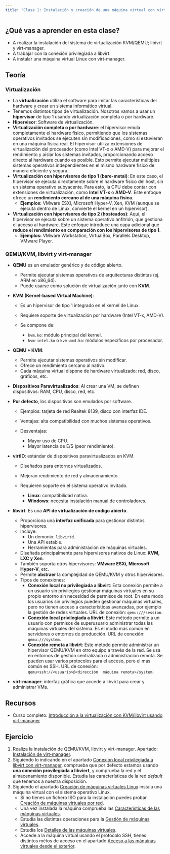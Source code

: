 ```yaml
---
title: "Clase 1: Instalación y creación de una máquina virtual con virt-manager"
---
```


## ¿Qué vas a aprender en esta clase?

* A realizar la instalación del sistema de virtualización KVM/QEMU; libivrt y virt-manager.
* A trabajar con la conexión privilegiada a libvirt.
* A instalar una máquina virtual Linux con virt-manager.

## Teoría

### Virtualización

*  La **virtualización** utiliza el software para imitar las características del hardware y crear un sistema informático virtual.
* Tenemos distintos tipos de virtualización. Nosotros vamos a usar un **hipervisor** de tipo 1 usando virtualización completa o por hardware.
* **Hipervisor**: Software de virtualización.
* **Virtualización completa o por hardware**: el hipervisor emula completamente el hardware físico, permitiendo que los sistemas operativos invitados se ejecuten sin modificaciones, como si estuvieran en una máquina física real. El hipervisor utiliza extensiones de virtualización del procesador (como Intel VT-x o AMD-V) para mejorar el rendimiento y aislar los sistemas invitados, proporcionando acceso directo al hardware cuando es posible. Esto permite ejecutar múltiples sistemas operativos independientes en el mismo hardware físico de manera eficiente y segura.
* **Virtualización con hipervisores de tipo 1 (bare-metal)**: En este caso, el hipervisor se ejecuta directamente sobre el hardware físico del host, sin un sistema operativo subyacente. Para esto, la CPU debe contar con extensiones de virtualización, como **Intel VT-x** o **AMD-V**. Este enfoque ofrece un **rendimiento cercano al de una máquina física**.  
    * **Ejemplos:** VMware ESXi, Microsoft Hyper-V, Xen, KVM (aunque se ejecuta dentro de Linux, convierte el kernel en un hipervisor).  
* **Virtualización con hipervisores de tipo 2 (hosteados)**: Aquí, el hipervisor se ejecuta sobre un sistema operativo anfitrión, que gestiona el acceso al hardware. Este enfoque introduce una capa adicional que **reduce el rendimiento en comparación con los hipervisores de tipo 1**.  
    * **Ejemplos:** VMware Workstation, VirtualBox, Parallels Desktop, VMware Player.

### QEMU/KVM, libvirt y virt-manager

* **QEMU** es un emulador genérico y de código abierto.

  * Permite ejecutar sistemas operativos de arquitecturas distintas (ej. ARM en x86\_64).
  * Puede usarse como solución de virtualización junto con **KVM**.
* **KVM (Kernel-based Virtual Machine)**:

  * Es un hipervisor de tipo 1 integrado en el kernel de Linux.
  * Requiere soporte de virtualización por hardware (Intel VT-x, AMD-V).
  * Se compone de:

    * `kvm.ko`: módulo principal del kernel.
    * `kvm-intel.ko` o `kvm-amd.ko`: módulos específicos por procesador.
* **QEMU + KVM**:

  * Permite ejecutar sistemas operativos sin modificar.
  * Ofrece un rendimiento cercano al nativo.
  * Cada máquina virtual dispone de hardware virtualizado: red, disco, gráficos, etc.

* **Dispositivos Paravirtualizados**: Al crear una VM, se definen dispositivos: RAM, CPU, disco, red, etc.
* **Por defecto**, los dispositivos son emulados por software.

  * Ejemplos: tarjeta de red Realtek 8139, disco con interfaz IDE.
  * Ventajas: alta compatibilidad con muchos sistemas operativos.
  * Desventajas:

    * Mayor uso de CPU.
    * Mayor latencia de E/S (peor rendimiento).
* **virtIO**: estándar de dispositivos paravirtualizados en KVM.

  * Diseñados para entornos virtualizados.
  * Mejoran rendimiento de red y almacenamiento.
  * Requieren soporte en el sistema operativo invitado.

    * **Linux**: compatibilidad nativa.
    * **Windows**: necesita instalación manual de controladores.


* **libvirt**: Es una **API de virtualización de código abierto**.
    * Proporciona una **interfaz unificada** para gestionar distintos hipervisores.
    * Incluye:
        * Un demonio: `libvirtd`.
        * Una API estable.
        * Herramientas para administración de máquinas virtuales.
    * Diseñada principalmente para hipervisores nativos de Linux: **KVM, LXC y Xen**.
    * También soporta otros hipervisores: **VMware ESXi, Microsoft Hyper-V**, etc.
    * Permite **abstraer** la complejidad de QEMU/KVM y otros hipervisores.
    * Tipos de conexiones:
        * **Conexión local no privilegiada a libvirt**: Esta conexión permite a un usuario sin privilegios gestionar máquinas virtuales en su propio entorno sin necesidad de permisos de root. En este modo los usuarios sin privilegios pueden gestionar máquinas virtuales, pero no tienen acceso a características avanzadas, por ejemplo la gestión de redes virtuales. URL de conexión: `qemu:///session`.
        * **Conexión local privilegiada a libvirt**: Este método permite a un usuario con permisos de superusuario administrar todas las máquinas virtuales del sistema. Es el modo más común en servidores o entornos de producción. URL de conexión: `qemu:///system`.
        * **Conexión remota a libvirt**: Este método permite administrar un hipervisor QEMU/KVM en otro equipo a través de la red. Se usa en entornos de gestión centralizada o administración remota. Se pueden usar varios protocolos para el acceso, pero el más común es SSH. URL de conexión: `qemu+ssh://<usuario>@<dirección  máquina remota>/system`.

* **virt-manager**: interfaz gráfica que accede a libvirt para crear y administrar VMs.


## Recursos

* Curso completo: [Introducción a la virtualización con KVM/libvirt usando virt-manager](https://github.com/josedom24/curso_kvm_ow/tree/main/curso1)

## Ejercicio

1. Realiza la instalación de QEMU/KVM, libvirt y virt-manager. Apartado: [Instalación de virt-manager](https://github.com/josedom24/curso_kvm_ow/blob/main/curso1/contenidos/unidad02/clase2.md).
2. Siguiendo lo indicando en el apartado [Conexión local privilegiada a libvirt con virt-manager](https://github.com/josedom24/curso_kvm_ow/blob/main/curso1/contenidos/unidad02/clase3.md), comprueba que por defecto estamos usando **una conexión provilegiada a libviert**, y comprueba la red y el almacenamiento disponible. Estudia las características de la red *default* que tenemos a nuestra disposición.
3. Siguiendo el apartado [Creación de máquinas virtuales Linux](https://github.com/josedom24/curso_kvm_ow/blob/main/curso1/contenidos/unidad03/clase1.md) instala una máquina virtual con el sistema operativo Linux.
    * Si no tienes un fichero ISO para la instalación puedes probar [Creación de máquinas virtuales por red](https://github.com/josedom24/curso_kvm_ow/blob/main/curso1/contenidos/unidad07/clase2.md).
    * Una vez instalada la máquina comprueba las [Características de las máquinas virtuales](https://github.com/josedom24/curso_kvm_ow/blob/main/curso1/contenidos/unidad03/clase2.md).
    * Estudia las distintas operaciones para la [Gestión de máquinas virtuales](https://github.com/josedom24/curso_kvm_ow/blob/main/curso1/contenidos/unidad03/clase3.md).
    * Estudia los [Detalles de las máquinas virtuales](https://github.com/josedom24/curso_kvm_ow/blob/main/curso1/contenidos/unidad03/clase4.md).
    * Accede a la máquina virtual usando el protocolo SSH, tienes distintos métos de acceso en el apartado [Acceso a las máquinas virtuales desde el exterior](https://github.com/josedom24/curso_kvm_ow/blob/main/curso1/contenidos/unidad03/clase7.md).